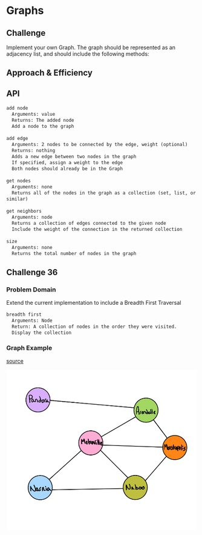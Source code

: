 # Graphs
<!-- Short summary or background information -->

## Challenge

Implement your own Graph. The graph should be represented as an adjacency list, and should include the following methods:

## Approach & Efficiency
<!-- What approach did you take? Why? What is the Big O space/time for this approach? -->

## API

```plaintext
add node
  Arguments: value
  Returns: The added node
  Add a node to the graph

add edge
  Arguments: 2 nodes to be connected by the edge, weight (optional)
  Returns: nothing
  Adds a new edge between two nodes in the graph
  If specified, assign a weight to the edge
  Both nodes should already be in the Graph

get nodes
  Arguments: none
  Returns all of the nodes in the graph as a collection (set, list, or similar)

get neighbors
  Arguments: node
  Returns a collection of edges connected to the given node
  Include the weight of the connection in the returned collection

size
  Arguments: none
  Returns the total number of nodes in the graph
```

## Challenge 36

### Problem Domain

Extend the current implementation to include a Breadth First Traversal

```plaintext
breadth first
  Arguments: Node
  Return: A collection of nodes in the order they were visited.
  Display the collection
```

### Graph Example
[source](https://codefellows.github.io/common_curriculum/data_structures_and_algorithms/Code_401/class-36/#example)

![graph example](graph.png)